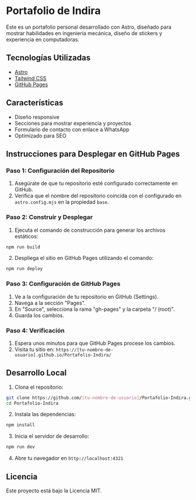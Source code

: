 # Portafolio de Indira

Este es un portafolio personal desarrollado con Astro, diseñado para mostrar habilidades en ingeniería mecánica, diseño de stickers y experiencia en computadoras.

## Tecnologías Utilizadas

- [Astro](https://astro.build/)
- [Tailwind CSS](https://tailwindcss.com/)
- [GitHub Pages](https://pages.github.com/)

## Características

- Diseño responsive
- Secciones para mostrar experiencia y proyectos
- Formulario de contacto con enlace a WhatsApp
- Optimizado para SEO

## Instrucciones para Desplegar en GitHub Pages

### Paso 1: Configuración del Repositorio

1. Asegúrate de que tu repositorio esté configurado correctamente en GitHub.
2. Verifica que el nombre del repositorio coincida con el configurado en `astro.config.mjs` en la propiedad `base`.

### Paso 2: Construir y Desplegar

1. Ejecuta el comando de construcción para generar los archivos estáticos:

```bash
npm run build
```

2. Despliega el sitio en GitHub Pages utilizando el comando:

```bash
npm run deploy
```

### Paso 3: Configuración de GitHub Pages

1. Ve a la configuración de tu repositorio en GitHub (Settings).
2. Navega a la sección "Pages".
3. En "Source", selecciona la rama "gh-pages" y la carpeta "/ (root)".
4. Guarda los cambios.

### Paso 4: Verificación

1. Espera unos minutos para que GitHub Pages procese los cambios.
2. Visita tu sitio en: `https://[tu-nombre-de-usuario].github.io/Portafolio-Indira/`

## Desarrollo Local

1. Clona el repositorio:

```bash
git clone https://github.com/[tu-nombre-de-usuario]/Portafolio-Indira.git
cd Portafolio-Indira
```

2. Instala las dependencias:

```bash
npm install
```

3. Inicia el servidor de desarrollo:

```bash
npm run dev
```

4. Abre tu navegador en `http://localhost:4321`

## Licencia

Este proyecto está bajo la Licencia MIT.
